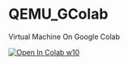 # QEMU_GColab
Virtual Machine On Google Colab

[![Open In Colab w10](https://colab.research.google.com/assets/colab-badge.svg)](https://colab.research.google.com/drive/1IPkKL82O5vR6ZgqcEiwTjdDmzsdn3Ef7?hl=vi#scrollTo=OHnWuoxWlD6a)

